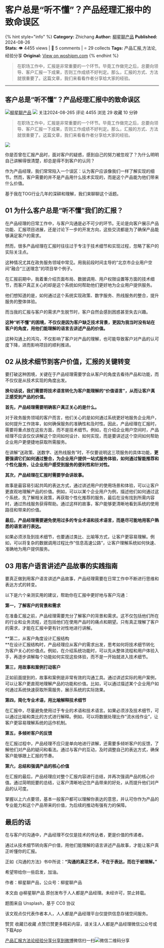 # 客户总是“听不懂”？产品经理汇报中的致命误区
{% hint style="info" %}
**Category:** Zhichang
**Author:** [柳星聊产品](https://www.woshipm.com/u/1159493)
**Published:** 2024-08-26  
**Stats:** 👁️ 4455 views | 💬 5 comments | ⭐ 29 collects
**Tags:** 产品汇报,方法论,经验分享
**Original:** [View on woshipm.com](https://www.woshipm.com/zhichang/6103888.html)
{% endhint %}
> 在职场工作中，汇报是非常重要的一个环节。毕竟工作做完之后，总要向领导、客户汇报一下成果，否则工作成绩不好判定。那么，汇报的方式、方法就很重要了。这篇文章，我们来看看作者分享给大家的经验。

---

## 客户总是“听不懂”？产品经理汇报中的致命误区

[![](https://static.woshipm.com/view/woshipm_api_def_20240801230439_7136.jpg?imageView2/1/w/72/h/72/q/100)](https://www.woshipm.com/u/1159493)[柳星聊产品](https://www.woshipm.com/u/1159493) ![](https://static.woshipm.com/tag/1101_1@2x.png) 关注2024-08-265 评论 4455 浏览 29 收藏 10 分钟

> 在职场工作中，汇报是非常重要的一个环节。毕竟工作做完之后，总要向领导、客户汇报一下成果，否则工作成绩不好判定。那么，汇报的方式、方法就很重要了。这篇文章，我们来看看作者分享给大家的经验。

![](https://image.woshipm.com/2023/04/14/ad7c36de-daa1-11ed-af94-00163e0b5ff3.png)

你是否曾在汇报产品时，面对客户的疑惑，感到自己的努力被忽视了？为什么明明自己讲解得很清楚，却总是得不到客户的认同？

作为产品经理，我们常常陷入一个误区：认为客户应该像我们一样了解实现的细节。然而，客户需要的并不是产品用什么技术实现的，而是这个产品能为他们带来什么价值。

基于我在TOG行业几年的深耕和理解，我们来聊聊这个话题。

## 01 为什么客户总是“听不懂”我们的汇报？

在产品经理的日常工作中，与客户沟通是必不可少的环节。无论是向客户展示产品功能、汇报项目进展，还是讨论下一步的开发方向，这些交流都是为了确保产品能够满足客户的需求。

然而，很多产品经理在汇报时往往过于专注于技术细节和实现过程，忽略了客户的实际关注点。

这种情况尤其在政务服务领域中常见。用我前段时间主导的“北京市企业用户空间”融合“三送理念”的项目举个例子。

在汇报前期中，我着重介绍页面布局、数据调用、用户权限设置等方面的技术细节，而客户真正关心的却是这个系统如何帮助他们更好地为企业用户提供服务。

他们想知道的是，如何通过这个系统实现政策、数字服务、热线服务的整合，提升服务的整体体验。

而当我的汇报与客户的需求产生脱节时，客户自然会感到困惑甚至失去兴趣。

**这种“听不懂”的困境，不仅仅是因为客户缺乏技术背景，更因为我当时没有站在客户的角度，用他们能理解的语言去讲述产品的价值。**

这种沟通上的鸿沟，不仅影响了客户对产品的理解，也可能导致客户对产品的认可度下降，进而影响项目的顺利推进。

## 02 从技术细节到客户价值，汇报的关键转变

要打破这种困境，关键在于产品经理需要学会从客户的角度去看待产品和功能，而不仅仅是从技术实现的角度出发。

**换句话说，我们需要将技术语言转化为客户能理解的“价值语言”，从而让客户真正感受到产品的价值。**

**首先，产品经理需要明确客户真正关心的是什么。**

对于政务服务领域的客户而言，他们关心的是如何通过系统更好地服务企业用户，如何提升工作效率，如何确保服务的准确性和及时性。因此，产品经理在汇报时，需要将重点放在这些方面，而不是技术细节。例如，在介绍企业用户空间时，产品经理不应该仅仅讲解这个空间如何设计、如何实现，而是要讲述这个空间如何帮助企业用户更便捷地获取所需服务。

在讲解“送政策、送数字、送热线服务”时，不仅要说明这三项服务的具体功能，**更要强调它们如何通过整合，为企业用户提供一站式服务体验，如何通过智能推荐和个性化服务，让企业用户感受到服务的便利性和针对性。**

**其次，产品经理在汇报时需要学会讲故事。**

故事是最容易引起共鸣的表达方式，通过讲述用户的使用场景和体验，可以让客户更直观地理解产品的价值。例如，可以以某个企业用户为例，描述他们如何通过这个系统，先了解相关政策，再获取个性化推荐的服务，最后在没有找到所需内容时，通过热线服务获得帮助。通过这样的故事，客户能够更清晰地看到系统的使用路径和带来的价值。

**最后，产品经理需要避免使用过多的专业术语和技术语言，而是尽可能地用客户熟悉的语言进行表达。**

如果必须涉及到技术细节，也要通过类比、比喻等方式，让客户更容易理解。例如，可以将复杂的数据调用过程比作“信息高速公路”，让客户理解系统如何快速、准确地为用户提供服务。

## 03 用客户语言讲述产品故事的实践指南

要真正做到用客户语言讲述产品故事，产品经理需要在日常工作中不断进行思维和表达方式的转变。

以下是六个亲测实用的建议，帮助你在汇报中更好地与客户沟通：

**第一，了解客户的背景和需求**

在准备汇报之前，产品经理需要充分了解客户的背景和需求。这不仅包括他们所在的行业和业务流程，还包括他们在使用产品时的痛点和期望。只有真正理解了客户的需求，才能在汇报中更有针对性地进行讲解。

**第二，从客户角度设计汇报结构  
**在设计汇报结构时，产品经理应从客户的需求出发，思考如何将技术细节转化为客户关心的价值点。例如，在介绍系统功能时，可以先从整体流程和用户体验入手，再逐步讲解每个功能如何实现这些体验，而不是一开始就进入技术细节。

**第三，用故事和案例打动客户**

正如前面提到的，故事和案例是非常有效的沟通工具。通过讲述实际的用户案例，可以让客户更直观地理解产品的功能和价值。比如，可以通过描述某个企业用户如何通过系统快速获取所需服务，展示系统的实际效果。

**第四，简化专业术语，用比喻解释技术细节**

在汇报中，尽量避免使用过于专业的术语和技术语言。如果必须涉及技术细节，可以通过比喻和类比的方式进行解释。例如，可以将数据处理比作“流水线作业”，让客户更容易理解系统的运作机制。

**第五，多倾听客户的反馈**

在汇报过程中，产品经理不应只是单向地进行讲解，还需要多倾听客户的反馈，了解他们对产品的疑问和看法。通过与客户的互动，及时调整自己的表达方式，确保客户能够跟上汇报的节奏。

**第六，总结和强调产品的核心价值**

在汇报的最后，产品经理应对整个汇报内容进行总结，并再次强调产品的核心价值。通过简明扼要的总结，让客户清晰地记住产品带来的好处，从而提升他们对产品的认可度。

掌握以上六点要领，基本一般客户都可以理解你表达的意思，并认可你作为产品的专业能力和这个产品带来的价值，为后续的推动有强有力的保障。

## 最后的话

在与客户的沟通中，产品经理不仅仅是技术的传达者，更是价值的传递者。

通过从技术细节转向客户价值，用他们能理解的语言讲述产品故事，才能让客户真正听懂你的汇报。

正如《沟通的方法》书中所说：**“沟通的真正艺术，不在于表达，而在于被理解。”**

希望带给你一些启发，加油。

作者：柳星聊产品，公众号：柳星聊产品

本文由 @柳星聊产品 原创发布于人人都是产品经理。未经许可，禁止转载。

题图来自 Unsplash，基于 CC0 协议

该文观点仅代表作者本人，人人都是产品经理平台仅提供信息存储空间服务。

赞赏 收藏已收藏 点赞已赞更多精彩内容，请关注人人都是产品经理微信公众号或下载App

[产品汇报](https://www.woshipm.com/tag/%e4%ba%a7%e5%93%81%e6%b1%87%e6%8a%a5)[方法论](https://www.woshipm.com/tag/%e6%96%b9%e6%b3%95%e8%ae%ba)[经验分享](https://www.woshipm.com/tag/%e7%bb%8f%e9%aa%8c%e5%88%86%e4%ba%ab)[分享到微博](https://service.weibo.com/share/share.php?appkey=2775287854&title=客户总是“听不懂”？产品经理汇报中的致命误区&url=https://www.woshipm.com/zhichang/6103888.html&pic=https://image.woshipm.com/2023/04/14/ad7c36de-daa1-11ed-af94-00163e0b5ff3.png)微信扫一扫![微信二维码](https://api.pwmqr.com/qrcode/create/?url=https://www.woshipm.com/zhichang/6103888.html)分享
